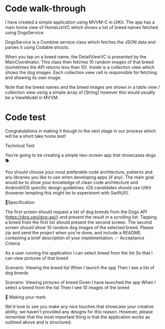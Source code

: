 
# Code walk-through

I have created a simple application using MVVM-C in UIKit.
The app has a main home view of HomeListVC which shows a list of breed names fetched using DogsService.

DogsService is a Combine service class which fetches the JSON data and parses it using Codable structs.

When you tap on a breed name, the DetailViewVC is presented by the MainCoordinator.
This class then fetches 10 random images of that breed (sometimes the API returns less than 10).
Inside is a collection view which shows the dog images.
Each collection view cell is responsible for fetching and showing its own image.

Note that the breed names and the breed images are shown in a table view / collection view using a simple array of [String] however this would usually be a ViewModel in MVVM.

# Code test

Congratulations in making it though to the next stage in our process which will be a short take home test! 

Technical Test

You're going to be creating a simple two-screen app that showcases dogs 🐕. 

You should choose your most preferable code architecture, patterns and any libraries you like to use when developing apps (if any). The main goal would be to show your knowledge of clean code architecture and Android/iOS specific design guidelines. iOS candidates should use UIKit (however tempting this might be to experiment with SwiftUI!).
 

📱Specification

The first screen should request a list of dog breeds from the Dogs API (https://dog.ceo/dog-api/) and present the result in a scrolling list.
Tapping a breed from the first list should present the second screen.
The second screen should show 10 random dog images of the selected breed.
Please zip and send the project when you're done, and include a README containing a brief description of your implementation.
✅ Acceptance Criteria

As a user running the application I can select breed from the list So that I can view pictures of that breed

Scenario: Viewing the breed list When I launch the app Then I see a list of dog breeds

Scenario: Viewing pictures of breed Given I have launched the app When I select a breed from the list Then I see 10 images of the breed 

🎨 Making your mark

We'd love to see you make any nice touches that showcase your creative ability, we haven't provided any designs for this reason. However, please remember that the most important thing is that the application works as outlined above and is structured. 
